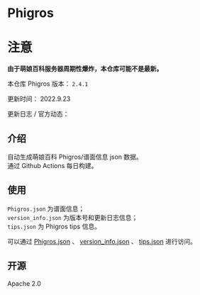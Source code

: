 # Phigros

# 注意

**由于萌娘百科服务器周期性爆炸，本仓库可能不是最新。**

本仓库 Phigros 版本： <!-- begin Phigros version --> `2.4.1` <!-- end Phigros version -->

更新时间： <!-- begin Phigros time --> 2022.9.23 <!-- end Phigros time -->

更新日志 / 官方动态：
<!-- begin Phigros log -->
<!-- end Phigros log -->

## 介绍

自动生成萌娘百科 Phigros/谱面信息 json 数据。  
通过 Github Actions 每日构建。

## 使用

`Phigros.json` 为谱面信息；  
`version_info.json` 为版本号和更新日志信息；  
`tips.json` 为 Phigros tips 信息。

可以通过 [Phigros.json](https://ssmzhn.github.io/Phigros/Phigros.json) 、 [version\_info.json](https://ssmzhn.github.io/Phigros/version_info.json) 、 [tips.json](https://ssmzhn.github.io/Phigros/tips.json) 进行访问。

## 开源
Apache 2.0
